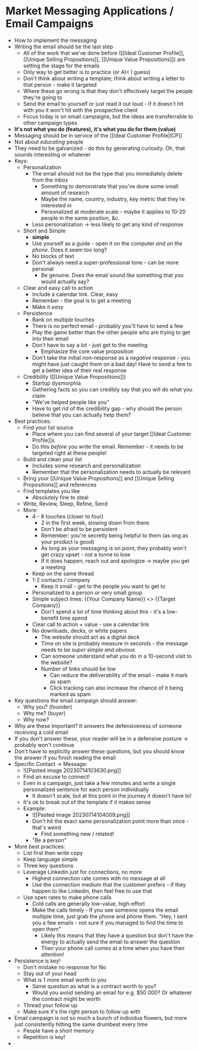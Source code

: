 # Market Messaging Applications / Email Campaigns
- How to implement the messaging
- Writing the email should be the last step
	- All of the work that we've done before ([[Ideal Customer Profile]], [[Unique Selling Propositions]], [[Unique Value Propositions]]) are setting the stage for the emails
	- Only way to get better is to practice (or AI< I guess)
	- Don't think about writing a template; think about writing a letter to that person - make it targeted
	- Where these go wrong is that they don't effectively target the people they're going to
	- Send the email to yourself or just read it out loud - if it doesn't hit with you it won't hit with the prospective client
	- Focus today is on email campaigns, but the ideas are transferrable to other campaign types
- **It's not what you do (features), it's what you do for them (value)**
- Messaging should be in service of the [[Ideal Customer Profile|ICP]]
- Not about *educating* people
- They need to be galvanized - do this by generating curiosity. Oh, that sounds interesting or whatever
- Keys:
	- Personalization
		 - The email should not be the type that you immediately delete from the inbox
			 - Something to demonstrate that you've done some small amount of research
			 - Maybe the name, country, industry, key metric that they're interested in
			 - Personalized at moderate scale - maybe it applies to 10-20 people in the same position, &c.
		- Less personalization -> less likely to get any kind of response
	- Short and Simple
		- **simple**
		- Use yourself as a guide - open it on the computer *and on the phone*. Does it seem too long?
		- No blocks of text
		- Don't always need a super-professional tone - can be more personal
			- Be genuine. Does the email sound like something that you would actually say?
	- Clear and easy call to action
		- Include a calendar link. Clear, easy
		- Remember - the goal is to get a meeting
		- Make it *easy*
	- Persistence
		- Bank on multiple touches
		- There is no perfect email - probably you'll have to send a few
		- Play the game better than the other people who are trying to get into their email 
		- Don't have to say a lot - just get to the meeting
			- Emphasize the core value proposition
		- Don't take the initial non-response as a *negative* response - you might have just caught them on a bad day! Have to send a few to get a better idea of their real response
	- Credibility ([[Unique Value Propositions]])
		- Startup dysmorphia
		- Gathering facts so you can credibly say that you will do what you claim
		- "We've helped people like you"
		- Have to get rid of the credibility gap - why should the person believe that you can actually help them?
- Best practices:
	- Find your list source
		- Place where you can find several of your target [[Ideal Customer Profile]]s
		- Do this *before* you write the email. Remember - it needs to be targeted right at these people!
	- Build and clean your list
		- Includes some research and personalization
		- Remember that the personalization needs to actually be relevant
	- Bring your [[Unique Value Propositions]] and [[Unique Selling Propositions]] and references
	- Find templates you like
		- Absolutely fine to steal
	- Write, Review, Sleep, Refine, Send
	- More:
		- 4 - 8 touches (closer to four)
			- 2 in the first week, slowing down from there
			- Don't be afraid to be persistent
			- Remember: you're secretly being helpful to them (as ong as your product is good)
			- As long as your messaging is on point, they probably won't get crazy upset - not a tonne to lose
			- If it does happen, reach out and apologize -> maybe you get a meeting
		- Keep on the same thread
		- 1-2 contacts / company
			- Keep it small - get to the people you want to get to
		- Personalized to a person or very small group
		- Simple subject lines: {{Your Company Name}} <> {{Target Company}}
			- Don't spend a lot of time thinking about this - it's a low-benefit time spend
		- Clear call to action + value - use a calendar link
		- No downloads, decks, or white papers
			- The website should act as a digital deck
			- Time on site is probably measure in seconds - the message needs to be *super simple and obvious*
			- Can someone understand what you do in a 10-second visit to the website?
			- Number of links should be low
				- Can reduce the deliverability of the email - make it mark as spam
				- Click tracking can also increase the chance of it being marked as spam
- Key questions the email campaign should answer:
	- Why you? (founder)
	- Why me? (buyer)
	- Why now?
- Why are these important? It answers the defensiveness of someone receiving a cold email
- If you don't answer these, your reader will be in a defensive posture -> probably won't continue
- Don't have to explicitly answer these questions, but you should know the answer if you finish reading the email
- Specific Contact -> Message:
	- ![[Pasted image 20230714103630.png]]
	- Find an excuse to connect!
	- Even in a campaign, just take a few minutes and write a single personalized sentence for each person individually
		- It doesn't scale, but at this point in the journey it doesn't have to!
	- It's ok to break out of the template if it makes sense
	- Example:
		- ![[Pasted image 20230714104009.png]]
		- Don't hit the exact same personalization point more than once - that's weird
			- Find something new / related!
		- "Be a person"
- More best practices:
	- List first then write copy
	- Keep language simple
	- Three key questions
	- Leverage Linkedin just for connections, no more
		- Highest connection rate comes with no message at all
		- Use the connection medium that the customer prefers - if they happen to like Linkedin, then feel free to use that
	- Use open rates to make phone calls
		- Cold calls are generally low-value, high-effort
		- Make the calls timely - If you see someone opens the email multiple time, just grab the phone and phone them. "Hey, I sent you a few emails - not sure if you managed to find the time to open them"
			- Likely this means that they have a question but don't have the energy to actually send the email to answer the question
			- Then your phone call comes at a time when you have their attention!
- Persistence is key!
	- Don't mistake no response for No
	- Stay out of your head
	- What is 1 more email worth to you
		- Same question as what is a contract worth to you?
		- Would you avoid sending an email for e.g. $50 000? Or whatever the contract might be worth
	- Thread your follow up
	- Make sure it's the right person to follow up with
 - Email campaign is not so much a bunch of individua flowers, but more just consistently hitting the same drumbeat every time
	 - People have a short memory
	 - Repetition is key!
- 